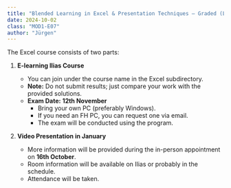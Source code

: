 ```yaml
---
title: "Blended Learning in Excel & Presentation Techniques – Graded (Lec 1)"
date: 2024-10-02
class: "MOD1-E07"
author: "Jürgen"
---
```


The Excel course consists of two parts:

1. **E-learning Ilias Course**
   - You can join under the course name in the Excel subdirectory.
   - **Note:** Do not submit results; just compare your work with the provided solutions.
   - **Exam Date:** **12th November**
     - Bring your own PC (preferably Windows).
     - If you need an FH PC, you can request one via email.
     - The exam will be conducted using the program.

2. **Video Presentation in January**
   - More information will be provided during the in-person appointment on **16th October**.
   - Room information will be available on Ilias or probably in the schedule.
   - Attendance will be taken.
